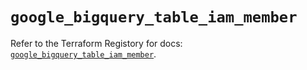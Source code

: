 # `google_bigquery_table_iam_member`

Refer to the Terraform Registory for docs: [`google_bigquery_table_iam_member`](https://www.terraform.io/docs/providers/google/r/bigquery_table_iam_member).
